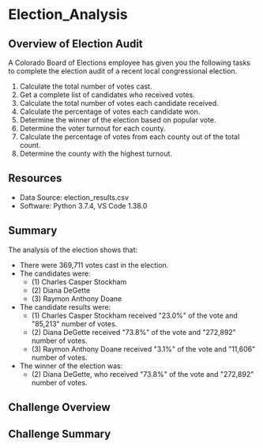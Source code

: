 # Election_Analysis

## Overview of Election Audit
A Colorado Board of Elections employee has given you the following tasks to complete the election audit of a recent local congressional election.

1.  Calculate the total number of votes cast.
2.  Get a complete list of candidates who received votes.
3.  Calculate the total number of votes each candidate received.
4.  Calculate the percentage of votes each candidate won.
5.  Determine the winner of the election based on popular vote.
6.  Determine the voter turnout for each county.
7.  Calculate the percentage of votes from each county out of the total count.
8.  Determine the county with the highest turnout.

## Resources
- Data Source: election_results.csv
- Software: Python 3.7.4, VS Code 1.38.0

## Summary
The analysis of the election shows that:
- There were 369,711 votes cast in the election.
- The candidates were:
    - (1) Charles Casper Stockham
    - (2) Diana DeGette
    - (3) Raymon Anthony Doane
- The candidate results were:
    - (1) Charles Casper Stockham received "23.0%" of the vote and "85,213" number of votes.
    - (2) Diana DeGette received "73.8%" of the vote and "272,892" number of votes.
    - (3) Raymon Anthony Doane received "3.1%" of the vote and "11,606" number of votes.
- The winner of the election was:
    - (2) Diana DeGette, who received "73.8%" of the vote and "272,892" number of votes.

## Challenge Overview

## Challenge Summary
